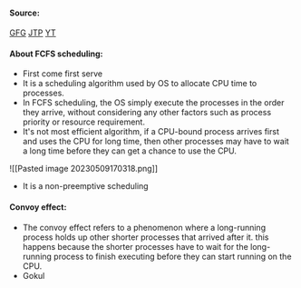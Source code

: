 #### Source:
[GFG](https://www.geeksforgeeks.org/program-for-fcfs-cpu-scheduling-set-1/)
[JTP](https://www.javatpoint.com/os-fcfs-scheduling)
[YT](https://www.youtube.com/watch?v=GS6yIngO4eg&list=PLXj4XH7LcRfDrdQuJTHIPmKMpa7eYVaPm&index=22)


#### About FCFS scheduling:

* First come first serve
* It is a scheduling algorithm used by OS to allocate CPU time to processes.
* In FCFS scheduling, the OS simply execute the processes in the order they arrive, without considering any other factors such as process priority or resource requirement.
* It's not most efficient algorithm, if a CPU-bound process arrives first and uses the CPU for long time, then other processes may have to wait a long time before they can get a chance to use the CPU.


![[Pasted image 20230509170318.png]]

* It is a non-preemptive scheduling

#### Convoy effect:

* The convoy effect refers to a phenomenon where a long-running process holds up other shorter processes that arrived after it. this happens because the shorter processes have to wait for the long-running process to finish executing before they can start running on the CPU.
* Gokul